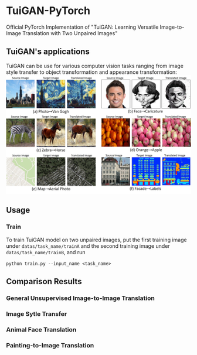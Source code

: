 # TuiGAN-PyTorch
Official PyTorch Implementation of "TuiGAN: Learning Versatile Image-to-Image Translation with Two Unpaired Images"

## TuiGAN's applications
TuiGAN can be use for various computer vision tasks ranging from image style transfer to object transformation and appearance transformation:
 ![](imgs/examples.jpg)

## Usage
###  Train
To train TuiGAN model on two unpaired images, put the first training image under `datas/task_name/trainA` and the second training image under `datas/task_name/trainB`, and run

```
python train.py --input_name <task_name>
```

##  Comparison Results

###  General Unsupervised Image-to-Image Translation

###  Image Sytle Transfer

###  Animal Face Translation

###  Painting-to-Image Translation
